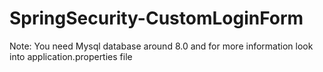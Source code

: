 # SpringSecurity-CustomLoginForm

Note: You need Mysql database around 8.0 and for more information look into application.properties file
